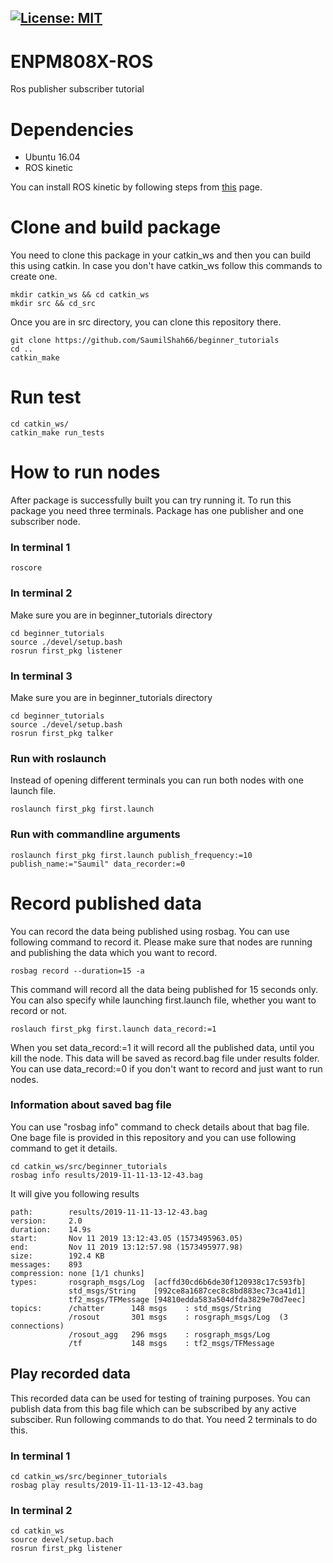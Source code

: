 [![License: MIT](https://img.shields.io/badge/License-MIT-green.svg)](https://opensource.org/licenses/MIT)
---

# ENPM808X-ROS
Ros publisher subscriber tutorial

# Dependencies

* Ubuntu 16.04
* ROS kinetic

You can install ROS kinetic by following steps from [this](http://wiki.ros.org/kinetic/Installation/Ubuntu) page.

# Clone and build package
You need to clone this package in your catkin_ws and then you can build this using catkin. In case you don't have catkin_ws follow this commands to create one.
```
mkdir catkin_ws && cd catkin_ws
mkdir src && cd_src
```
Once you are in src directory, you can clone this repository there.

```
git clone https://github.com/SaumilShah66/beginner_tutorials
cd ..
catkin_make

```

# Run test
```
cd catkin_ws/
catkin_make run_tests
```
# How to run nodes

After package is successfully built you can try running it. To run this package you need three terminals. Package has one publisher and one subscriber node.

### In terminal 1
```
roscore
```
### In terminal 2
Make sure you are in beginner_tutorials directory
```
cd beginner_tutorials 
source ./devel/setup.bash
rosrun first_pkg listener
```

### In terminal 3
Make sure you are in beginner_tutorials directory
```
cd beginner_tutorials 
source ./devel/setup.bash
rosrun first_pkg talker
```

### Run with roslaunch
Instead of opening different terminals you can run both nodes with one launch file.

```
roslaunch first_pkg first.launch
``` 

### Run with commandline arguments
```
roslaunch first_pkg first.launch publish_frequency:=10 publish_name:="Saumil" data_recorder:=0
```

# Record published data

You can record the data being published using rosbag. You can use following command to record it. Please make sure that nodes are running and publishing the data which you want to record.
```
rosbag record --duration=15 -a
```
This command will record all the data being published for 15 seconds only. You can also specify while launching first.launch file, whether you want to record or not.
```
roslauch first_pkg first.launch data_record:=1
```
When you set data_record:=1 it will record all the published data, until you kill the node. This data will be saved as record.bag file under results folder. You can use data_record:=0 if you don't want to record and just want to run nodes.

### Information about saved bag file

You can use "rosbag info" command to check details about that bag file. One bage file is provided in this repository and you can use following command to get it details.
```
cd catkin_ws/src/beginner_tutorials
rosbag info results/2019-11-11-13-12-43.bag
```
It will give you following results
```
path:        results/2019-11-11-13-12-43.bag
version:     2.0
duration:    14.9s
start:       Nov 11 2019 13:12:43.05 (1573495963.05)
end:         Nov 11 2019 13:12:57.98 (1573495977.98)
size:        192.4 KB
messages:    893
compression: none [1/1 chunks]
types:       rosgraph_msgs/Log  [acffd30cd6b6de30f120938c17c593fb]
             std_msgs/String    [992ce8a1687cec8c8bd883ec73ca41d1]
             tf2_msgs/TFMessage [94810edda583a504dfda3829e70d7eec]
topics:      /chatter      148 msgs    : std_msgs/String   
             /rosout       301 msgs    : rosgraph_msgs/Log  (3 connections)
             /rosout_agg   296 msgs    : rosgraph_msgs/Log 
             /tf           148 msgs    : tf2_msgs/TFMessage
```

## Play recorded data

This recorded data can be used for testing of training purposes. You can publish data from this bag file which can be subscribed by any active subsciber. Run following commands to do that. You need 2 terminals to do this.

### In terminal 1
```
cd catkin_ws/src/beginner_tutorials
rosbag play results/2019-11-11-13-12-43.bag
```

### In terminal 2
```
cd catkin_ws
source devel/setup.bach
rosrun first_pkg listener
```